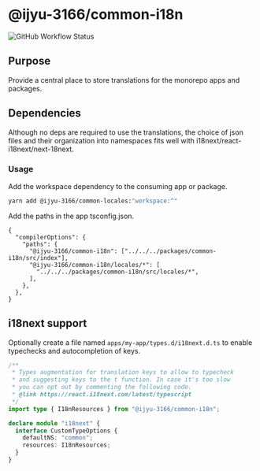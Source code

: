 # @ijyu-3166/common-i18n

![GitHub Workflow Status](https://img.shields.io/github/actions/workflow/status/belgattitude/nextjs-monorepo-example/ci-packages.yml?style=for-the-badge&label=CI)

## Purpose

Provide a central place to store translations for the monorepo apps and packages.

## Dependencies

Although no deps are required to use the translations, the choice of json files and their
organization into namespaces fits well with i18next/react-i18next/next-18next.

### Usage

Add the workspace dependency to the consuming app or package.

```bash
yarn add @ijyu-3166/common-locales:"workspace:^"
```

Add the paths in the app tsconfig.json.

```json5
{
  "compilerOptions": {
    "paths": {
      "@ijyu-3166/common-i18n": ["../../../packages/common-i18n/src/index"],
      "@ijyu-3166/common-i18n/locales/*": [
        "../../../packages/common-i18n/src/locales/*",
      ],
    },
  },
}
```

## i18next support

Optionally create a file named `apps/my-app/types.d/i18next.d.ts` to enable typechecks and autocompletion of keys.

```typescript
/**
 * Types augmentation for translation keys to allow to typecheck
 * and suggesting keys to the t function. In case it's too slow
 * you can opt out by commenting the following code.
 * @link https://react.i18next.com/latest/typescript
 */
import type { I18nResources } from "@ijyu-3166/common-i18n";

declare module "i18next" {
  interface CustomTypeOptions {
    defaultNS: "common";
    resources: I18nResources;
  }
}
```
